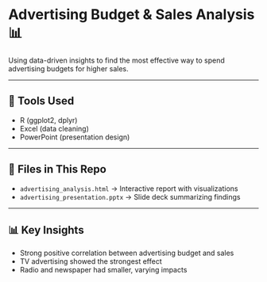 # Advertising Budget & Sales Analysis 📊  

Using data-driven insights to find the most effective way to spend advertising budgets for higher sales.  

---

## 🔧 Tools Used  
- R (ggplot2, dplyr)  
- Excel (data cleaning)  
- PowerPoint (presentation design)  

---

## 📂 Files in This Repo  
- `advertising_analysis.html` → Interactive report with visualizations  
- `advertising_presentation.pptx` → Slide deck summarizing findings  

---

## 📊 Key Insights  
- Strong positive correlation between advertising budget and sales  
- TV advertising showed the strongest effect  
- Radio and newspaper had smaller, varying impacts   
